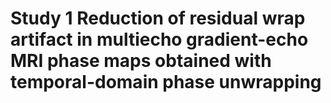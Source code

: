 # Study 1 Reduction of residual wrap artifact in multiecho gradient-echo MRI phase maps obtained with temporal-domain phase unwrapping